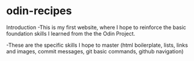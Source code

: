 # odin-recipes
Introduction
-This is my first website, where I hope to reinforce the basic foundation skills I learned from the the Odin Project.

-These are the specific skills I hope to master (html boilerplate, lists, links and images, commit messages, git basic commands, github navigation)
